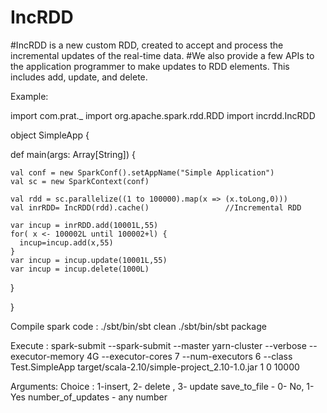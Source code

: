 # IncRDD
#IncRDD is a new custom RDD, created to accept and process the incremental updates of the real-time data. 
#We also provide a few APIs to the application programmer to make updates to RDD elements. This includes add, update, and delete.

Example:

import com.prat._
import org.apache.spark.rdd.RDD
import incrdd.IncRDD

object SimpleApp {

 def main(args: Array[String]) {
  
    val conf = new SparkConf().setAppName("Simple Application")
    val sc = new SparkContext(conf)
    
    val rdd = sc.parallelize((1 to 100000).map(x => (x.toLong,0)))   
    val inrRDD= IncRDD(rdd).cache()                 //Incremental RDD

    var incup = inrRDD.add(10001L,55)
    for( x <- 100002L until 100002+l) { 
      incup=incup.add(x,55)
    }
    var incup = incup.update(10001L,55)
    var incup = incup.delete(1000L)
  }
  
}



Compile spark code :
./sbt/bin/sbt clean
./sbt/bin/sbt package

Execute :
spark-submit --spark-submit --master yarn-cluster --verbose --executor-memory 4G --executor-cores 7 --num-executors 6 --class Test.SimpleApp target/scala-2.10/simple-project_2.10-1.0.jar 1 0 10000

Arguments: <Choice save_to_file number_of_updates>
Choice : 1-insert, 2- delete , 3- update
save_to_file - 0- No, 1-Yes
number_of_updates - any number




